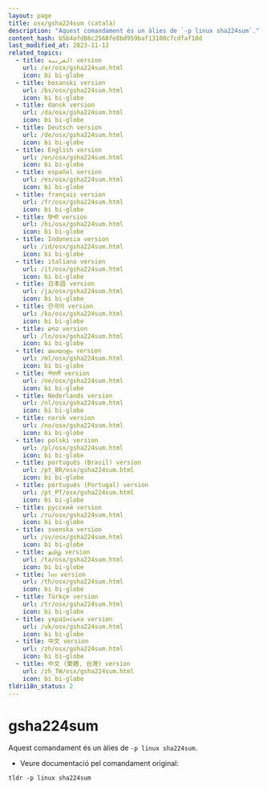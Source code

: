 ```yaml
---
layout: page
title: osx/gsha224sum (català)
description: "Aquest comandament és un àlies de `-p linux sha224sum`."
content_hash: b5b4afd86c2568fe8bd959baf13100c7cdfaf10d
last_modified_at: 2023-11-12
related_topics:
  - title: العربية version
    url: /ar/osx/gsha224sum.html
    icon: bi bi-globe
  - title: bosanski version
    url: /bs/osx/gsha224sum.html
    icon: bi bi-globe
  - title: dansk version
    url: /da/osx/gsha224sum.html
    icon: bi bi-globe
  - title: Deutsch version
    url: /de/osx/gsha224sum.html
    icon: bi bi-globe
  - title: English version
    url: /en/osx/gsha224sum.html
    icon: bi bi-globe
  - title: español version
    url: /es/osx/gsha224sum.html
    icon: bi bi-globe
  - title: français version
    url: /fr/osx/gsha224sum.html
    icon: bi bi-globe
  - title: हिन्दी version
    url: /hi/osx/gsha224sum.html
    icon: bi bi-globe
  - title: Indonesia version
    url: /id/osx/gsha224sum.html
    icon: bi bi-globe
  - title: italiano version
    url: /it/osx/gsha224sum.html
    icon: bi bi-globe
  - title: 日本語 version
    url: /ja/osx/gsha224sum.html
    icon: bi bi-globe
  - title: 한국어 version
    url: /ko/osx/gsha224sum.html
    icon: bi bi-globe
  - title: ລາວ version
    url: /lo/osx/gsha224sum.html
    icon: bi bi-globe
  - title: മലയാളം version
    url: /ml/osx/gsha224sum.html
    icon: bi bi-globe
  - title: नेपाली version
    url: /ne/osx/gsha224sum.html
    icon: bi bi-globe
  - title: Nederlands version
    url: /nl/osx/gsha224sum.html
    icon: bi bi-globe
  - title: norsk version
    url: /no/osx/gsha224sum.html
    icon: bi bi-globe
  - title: polski version
    url: /pl/osx/gsha224sum.html
    icon: bi bi-globe
  - title: português (Brasil) version
    url: /pt_BR/osx/gsha224sum.html
    icon: bi bi-globe
  - title: português (Portugal) version
    url: /pt_PT/osx/gsha224sum.html
    icon: bi bi-globe
  - title: русский version
    url: /ru/osx/gsha224sum.html
    icon: bi bi-globe
  - title: svenska version
    url: /sv/osx/gsha224sum.html
    icon: bi bi-globe
  - title: தமிழ் version
    url: /ta/osx/gsha224sum.html
    icon: bi bi-globe
  - title: ไทย version
    url: /th/osx/gsha224sum.html
    icon: bi bi-globe
  - title: Türkçe version
    url: /tr/osx/gsha224sum.html
    icon: bi bi-globe
  - title: українська version
    url: /uk/osx/gsha224sum.html
    icon: bi bi-globe
  - title: 中文 version
    url: /zh/osx/gsha224sum.html
    icon: bi bi-globe
  - title: 中文 (繁體, 台灣) version
    url: /zh_TW/osx/gsha224sum.html
    icon: bi bi-globe
tldri18n_status: 2
---
```

# gsha224sum

Aquest comandament és un àlies de `-p linux sha224sum`.

- Veure documentació pel comandament original:

`tldr -p linux sha224sum`

